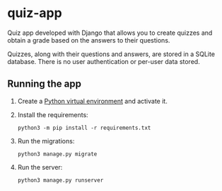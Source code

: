 # quiz-app
Quiz app developed with Django that allows you to create quizzes and obtain a grade based on the answers to their questions.

Quizzes, along with their questions and answers, are stored in a SQLite database. There is no user authentication or per-user data stored.

## Running the app

1. Create a [Python virtual environment](https://docs.python.org/3/tutorial/venv.html#creating-virtual-environments) and activate it.

2. Install the requirements:

    ```shell
    python3 -m pip install -r requirements.txt
    ```

3. Run the migrations:

   ```shell
   python3 manage.py migrate
   ```
   
4. Run the server:

   ```shell
   python3 manage.py runserver
   ```


